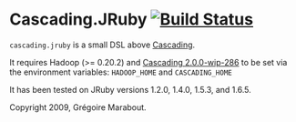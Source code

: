 # Cascading.JRuby [![Build Status](https://secure.travis-ci.org/mrwalker/cascading.jruby.png)](http://travis-ci.org/mrwalker/cascading.jruby)

`cascading.jruby` is a small DSL above [Cascading](http://www.cascading.org/).

It requires Hadoop (>= 0.20.2) and [Cascading 2.0.0-wip-286](http://files.concurrentinc.com/cascading/2.0/cascading-2.0.0-wip-286-hadoop-0.20.2%2B.tgz) to be set via the environment variables: `HADOOP_HOME` and `CASCADING_HOME`

It has been tested on JRuby versions 1.2.0, 1.4.0, 1.5.3, and 1.6.5.

Copyright 2009, Grégoire Marabout.
